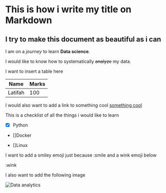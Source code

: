 # This is how i write my title on Markdown
## I try to make this document as beautiful as i can

I am on a *journey* to learn **Data science**.


I would like to know how to systematically ~~analyze~~ my data.

I want to insert a table here

| Name| Marks|
|-----|----|
|Latifah| 100|

I would also want to add a link to something cool
[something cool](https://en.wikipedia.org/wiki/Something_Cool)

This is a checklist of all the things i would like to learn
- [x] Python

- []Docker

- []Linux

I want to add a smiley emoji just because :smile and a wink emoji below

:wink

I also want to add the following image 


![Data analytics](https://encrypted-tbn0.gstatic.com/images?q=tbn:ANd9GcQeApPycXtmUnLRIl3BWYtXXLMsynkfN5FqAzsSN3OJpibVXVmIZWSgmto&s)
